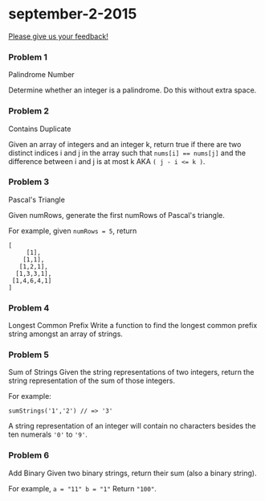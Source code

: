 # september-2-2015

[Please give us your feedback!](http://goo.gl/forms/FbV0D7K5ww)

### Problem 1

Palindrome Number

Determine whether an integer is a palindrome. Do this without extra space.

### Problem 2
Contains Duplicate

Given an array of integers and an integer k, return true if there are two distinct indices i and j in the array such that `nums[i] == nums[j]` and the difference between i and j is at most k AKA `( j - i <= k )`.

### Problem 3

Pascal's Triangle

Given numRows, generate the first numRows of Pascal's triangle.

For example, given `numRows = 5`, return
```
[
     [1],
    [1,1],
   [1,2,1],
  [1,3,3,1],
 [1,4,6,4,1]
]
```

### Problem 4

Longest Common Prefix
Write a function to find the longest common prefix string amongst an array of strings.

### Problem 5

Sum of Strings
Given the string representations of two integers, return the string representation of the sum of those integers.

For example:

`sumStrings('1','2') // => '3'`

A string representation of an integer will contain no characters besides the ten numerals `'0'` to `'9'`.

### Problem 6

Add Binary
Given two binary strings, return their sum (also a binary string).

For example, `a = "11" b = "1"`
Return `"100"`.

